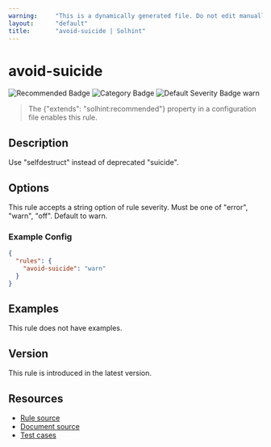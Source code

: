 ```yaml
---
warning:     "This is a dynamically generated file. Do not edit manually."
layout:      "default"
title:       "avoid-suicide | Solhint"
---
```


# avoid-suicide
![Recommended Badge](https://img.shields.io/badge/-Recommended-brightgreen)
![Category Badge](https://img.shields.io/badge/-Security%20Rules-informational)
![Default Severity Badge warn](https://img.shields.io/badge/Default%20Severity-warn-yellow)
> The {"extends": "solhint:recommended"} property in a configuration file enables this rule.


## Description
Use "selfdestruct" instead of deprecated "suicide".

## Options
This rule accepts a string option of rule severity. Must be one of "error", "warn", "off". Default to warn.

### Example Config
```json
{
  "rules": {
    "avoid-suicide": "warn"
  }
}
```


## Examples
This rule does not have examples.

## Version
This rule is introduced in the latest version.

## Resources
- [Rule source](https://github.com/protofire/solhint/tree/master/lib/rules/security/avoid-suicide.js)
- [Document source](https://github.com/protofire/solhint/tree/master/docs/rules/security/avoid-suicide.md)
- [Test cases](https://github.com/protofire/solhint/tree/master/test/rules/security/avoid-suicide.js)
